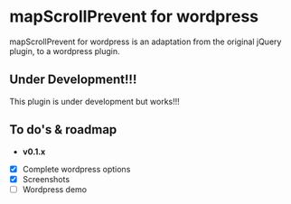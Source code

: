 # mapScrollPrevent for wordpress
mapScrollPrevent for wordpress is an adaptation from the original jQuery plugin, to a wordpress plugin.

## Under Development!!!
This plugin is under development but works!!!

## To do's & roadmap
- **v0.1.x**
- [x] Complete wordpress options
- [x] Screenshots
- [ ] Wordpress demo
